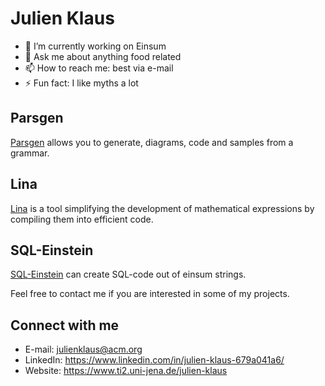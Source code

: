 # Julien Klaus

- 🔭 I’m currently working on Einsum
- 💬 Ask me about anything food related
- 📫 How to reach me: best via e-mail
- ⚡ Fun fact: I like myths a lot

## Parsgen
[Parsgen](http://parsgen.ti2.uni-jena.de) allows you to generate, diagrams, code and samples from a grammar.

## Lina
[Lina](http://lina.ti2.uni-jena.de) is a tool simplifying the development of mathematical expressions by compiling them into efficient code.

## SQL-Einstein
[SQL-Einstein](http://sql-einsum.ti2.uni-jena.de) can create SQL-code out of einsum strings.

Feel free to contact me if you are interested in some of my projects.

## Connect with me
* E-mail: julienklaus@acm.org
* LinkedIn: https://www.linkedin.com/in/julien-klaus-679a041a6/
* Website: https://www.ti2.uni-jena.de/julien-klaus



